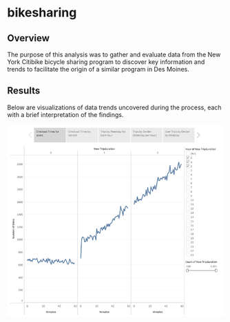 # bikesharing

## Overview 
The purpose of this analysis was to gather and evaluate data from the New York Citibike bicycle sharing program to discover key information and trends to facilitate the origin of a similar program in Des Moines. 

## Results
Below are visualizations of data trends uncovered during the process, each with a brief interpretation of the findings. 

![](https://github.com/aaronwolfeaaron/bikesharing/blob/main/Images/Screen%20Shot%202022-03-20%20at%208.52.09%20PM.png)

